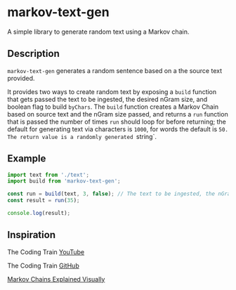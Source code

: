 # markov-text-gen

A simple library to generate random text using a Markov chain.

## Description

`markov-text-gen` generates a random sentence based on a the source text provided.

It provides two ways to create random text by exposing a `build` function that gets
passed the text to be ingested, the desired nGram size, and boolean flag to build `byChars`.
The `build` function creates a Markov Chain based on source text and the nGram size passed,
and returns a `run` function that is passed the number of times `run` should loop for before
returning; the default for generating text via characters is `1000`, for words the default is `50.
The return value is a randomly generated `string`.

## Example

```javascript
import text from './text';
import build from 'markov-text-gen';

const run = build(text, 3, false); // The text to be ingested, the nGram size, and whether to build byChars
const result = run(35);

console.log(result);
```

## Inspiration

The Coding Train [YouTube](https://www.youtube.com/watch?v=eGFJ8vugIWA)

The Coding Train [GitHub](https://github.com/shiffman/A2Z-F16/tree/gh-pages/week7-markov/03_markov_byword)

[Markov Chains Explained Visually](https://setosa.io/ev/markov-chains/)